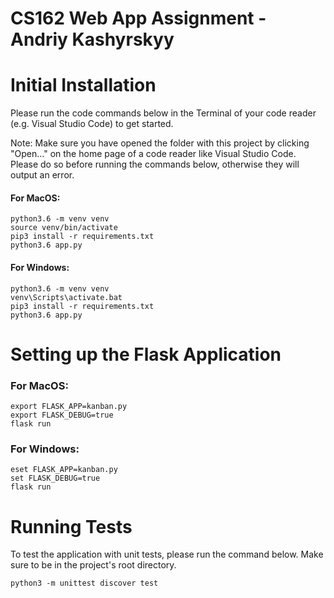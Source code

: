 # CS162 Web App Assignment - Andriy Kashyrskyy

# Initial Installation
Please run the code commands below in the Terminal of your code reader (e.g. Visual Studio Code) to get started. 

Note: Make sure you have opened the folder with this project by clicking "Open..." on the home page of a code reader like Visual Studio Code. Please do so before running the commands below, otherwise they will output an error.

#### For MacOS:
```
python3.6 -m venv venv
source venv/bin/activate
pip3 install -r requirements.txt
python3.6 app.py
```

#### For Windows:
```
python3.6 -m venv venv
venv\Scripts\activate.bat
pip3 install -r requirements.txt
python3.6 app.py
```

# Setting up the Flask Application

### For MacOS:
```
export FLASK_APP=kanban.py
export FLASK_DEBUG=true
flask run
```
### For Windows:
```
eset FLASK_APP=kanban.py
set FLASK_DEBUG=true
flask run
```

# Running Tests
To test the application with unit tests, please run the command below. Make sure to be in the project's root directory.

```
python3 -m unittest discover test
```
